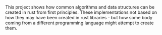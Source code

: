 This project shows how common algorithms and data structures can be created in rust from first principles. These implementations not based on how they may have been created in rust libraries - but how some body coming from a different programming language might attempt to create them.